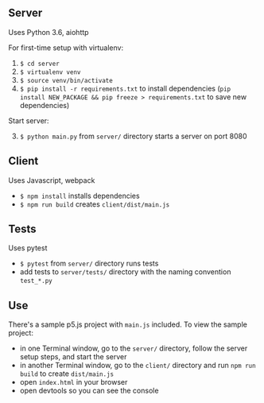 ## Server

Uses Python 3.6, aiohttp

For first-time setup with virtualenv:

1. `$ cd server`
2. `$ virtualenv venv`
3. `$ source venv/bin/activate`
4. `$ pip install -r requirements.txt` to install dependencies (`pip install NEW_PACKAGE && pip freeze > requirements.txt` to save new dependencies)

Start server:

3. `$ python main.py` from `server/` directory starts a server on port 8080

## Client

Uses Javascript, webpack

- `$ npm install` installs dependencies
- `$ npm run build` creates `client/dist/main.js`

## Tests

Uses pytest

- `$ pytest` from `server/` directory runs tests
- add tests to `server/tests/` directory with the naming convention `test_*.py`

## Use

There's a sample p5.js project with `main.js` included. To view the sample project:

- in one Terminal window, go to the `server/` directory, follow the server setup steps, and start the server
- in another Terminal window, go to the `client/` directory and run `npm run build` to create `dist/main.js`
- open `index.html` in your browser
- open devtools so you can see the console
